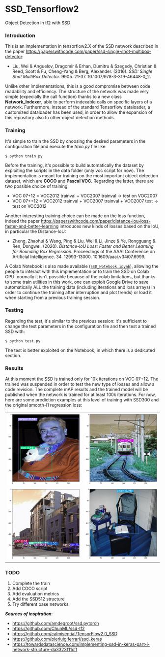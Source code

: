 # SSD_Tensorflow2
Object Detection in tf2 with SSD

### Introduction

This is an implementation in tensorflow2.X of the SSD network described in the paper https://paperswithcode.com/paper/ssd-single-shot-multibox-detector:

* Liu, Wei & Anguelov, Dragomir & Erhan, Dumitru & Szegedy, Christian & Reed, Scott & Fu, Cheng-Yang & Berg, Alexander. (2016). *SSD: Single Shot MultiBox Detector.* 9905. 21-37. 10.1007/978-3-319-46448-0_2.

Unlike other implementations, this is a good compromise between code readability and efficiency. The structure of the network was made very simple (expecially the call function) thanks to a new class **Network_Indexer**, able to perform indexable calls on specific layers of a network. Furthermore, instead of the standard Tensorflow dataloader, a customized dataloader has been used, in order to allow the expansion of this repository also to other object detection methods.

### Training

It's simple to train the SSD by choosing the desired parameters in the configuration file and execute the *train.py* file like:
```
$ python train.py
```
Before the training, it's possible to build automatically the dataset by exploiting the scripts in the data folder (only voc script for now). The implementation is meant for training on the most important object detection dataset, which are **COCO** and **Pascal VOC**. Regarding the latter, there are two possible choice of training:
* VOC 07+12 = VOC2012 trainval + VOC2007 trainval -> test on VOC2007
* VOC 07++12 = VOC2012 trainval + VOC2007 trainval + VOC2007 test -> test on VOC2012

Another interesting training choice can be made on the loss function, indeed the paper https://paperswithcode.com/paper/distance-iou-loss-faster-and-better-learning introduces new kinds of losses based on the IoU, in particular the Distance-IoU:

* Zheng, Zhaohui & Wang, Ping & Liu, Wei & Li, Jinze & Ye, Rongguang & Ren, Dongwei. (2020). *Distance-IoU Loss: Faster and Better Learning for Bounding Box Regression.* Proceedings of the AAAI Conference on Artificial Intelligence. 34. 12993-13000. 10.1609/aaai.v34i07.6999. 

A Colab Notebook is also made available ([`SSD_Notebook.ipynb`](SSD_Notebook.ipynb)), allowing the people to interact with this implementation or to train the SSD on Colab GPU: normally it isn't possible because of the colab limitations, but thanks to some train utilities in this work, one can exploit Google Drive to save automatically ALL the training data (including iterations and loss arrays) in order to continue the training after interruption and plot trends) or load it when starting from a previous training session.

### Testing

Regarding the test, it's similar to the previous session: it's sufficient to change the test parameters in the configuration file and then test a trained SSD with:
```
$ python test.py
```
The test is better exploited on the Notebook, in which there is a dedicated section.

### Results

At this moment the SSD is trained only for 10k iterations on VOC 07+12. The trained was suspended in order to test the new type of losses and allow a code revision. The complete mAP results and the trained model will be published when the network is trained for at least 100k iterations. For now, here are some prediction examples at this level of training with SSD300 and the original smooth-l1 regression loss:

| | |
|---|---|
| ![img01](./examples/1.png) | ![img02](./examples/2.png) |
| ![img03](./examples/4.png) | ![img04](./examples/6.png) |

### TODO

1. Complete the train
2. Add COCO script
3. Add evaluation metrics
4. Add the SSD512 structure
5. Try different base networks

  
  
***Sources of inspiration***:
- https://github.com/amdegroot/ssd.pytorch
- https://github.com/ChunML/ssd-tf2
- https://github.com/calmisential/TensorFlow2.0_SSD
- https://github.com/pierluigiferrari/ssd_keras
- https://towardsdatascience.com/implementing-ssd-in-keras-part-i-network-structure-da3323f11cff
